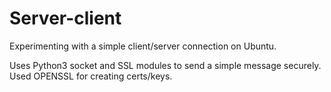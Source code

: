 # Server-client
Experimenting with a simple client/server connection on Ubuntu. 

Uses Python3 socket and SSL modules to send a simple message securely. Used OPENSSL for creating certs/keys.
